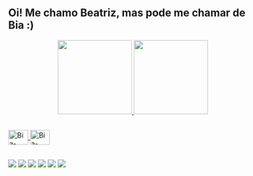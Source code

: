 ## Oi! Me chamo Beatriz, mas pode me chamar de Bia :)

<div align="center">
  <a href="https://github.com/biaomartins">
  <img height="150em" src="https://github-readme-stats.vercel.app/api?username=biaomartins&show_icons=true&theme=midnight-purple&include_all_commits=true&count_private=true"/>
  <img height="150em" src="https://github-readme-stats.vercel.app/api/top-langs/?username=biaomartins&layout=compact&langs_count=7&theme=midnight-purple"/>
</div>
  
  ##
  <div>
  <img align="center" alt="Bia-React" height="30" width="40" src="https://cdn.jsdelivr.net/gh/devicons/devicon/icons/html5/html5-original.svg"/>
  <img align="center" alt="Bia-React" height="30" width="40" src="https://cdn.jsdelivr.net/gh/devicons/devicon/icons/css3/css3-original.svg"/>
  </div>
  
  ##
  
  <div>
    <a href="https://instagram.com/biaomartins" target="_blank"><img src="https://img.shields.io/badge/-Instagram-%23E4405F?style=for-the-badge&logo=instagram&logoColor=white" target="_blank"></a>
    <a href="https://www.twitter.com/biaomartins" target="_blank"><img src="https://img.shields.io/badge/Twitter-1DA1F2?style=for-the-badge&logo=twitter&logoColor=white target="_blank"></a> 
      <a href="https://www.twitch.tv/bia0liveira" target="_blank"><img src="https://img.shields.io/badge/Twitch-9146FF?style=for-the-badge&logo=twitch&logoColor=white" target="_blank"></a>
    <a href="https://www.linkedin.com/in/biaomartins" target="_blank"><img src="https://img.shields.io/badge/-LinkedIn-%230077B5?style=for-the-badge&logo=linkedin&logoColor=white" target="_blank"></a> 
      <a href ="mailto:biaaomartins@gmail.com"><img src="https://img.shields.io/badge/-Gmail-%23333?style=for-the-badge&logo=gmail&logoColor=white" target="_blank"></a>
      <a href ="https://open.spotify.com/user/2137zpcd4iyogdu4j6qksf5sq?si=d869788406904785"><img src="https://img.shields.io/badge/Spotify-1ED760?&style=for-the-badge&logo=spotify&logoColor=white"></a>
  </div>

##
      
  
